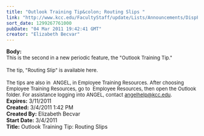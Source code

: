 ```yaml
---
title: "Outlook Training Tip&colon; Routing Slips "
link: "http://www.kcc.edu/FacultyStaff/update/Lists/Announcements/DispForm.aspx?ID=150"
sort_date: 1299267761000
pubDate: "04 Mar 2011 19:42:41 GMT"
creator: "Elizabeth Becvar"
---
```


<div><b>Body:</b> <div class=ExternalClass2818C831120243C899265384AC19A52C><div><font size=2>This is the second in a new periodic feature, the &quot;Outlook Training Tip.&quot; </font></div>
<div><br><font size=2>The tip, &quot;Routing Slip&quot; is available here.</font></div>
<div><br><font size=2>The tips are also in  ANGEL, in Employee Training Resources. After choosing Employee Training Resources, go to  Employee Resources, then open the Outlook folder. For assistance logging into ANGEL, contact </font><a href="http://kcc.edu"><font size=2>angelhelp@kcc.edu</font></a><font size=2>.<br></font></div></div></div>
<div><b>Expires:</b> 3/11/2011</div>
<div><b>Created:</b> 3/4/2011 1:42 PM</div>
<div><b>Created By:</b> Elizabeth Becvar</div>
<div><b>Start Date:</b> 3/4/2011</div>
<div><b>Title:</b> Outlook Training Tip: Routing Slips </div>
